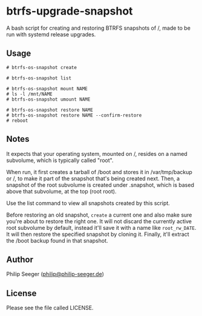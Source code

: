 btrfs-upgrade-snapshot
======================

A bash script for creating and restoring BTRFS snapshots of /,
made to be run with systemd release upgrades.



Usage
-----

    # btrfs-os-snapshot create

    # btrfs-os-snapshot list

    # btrfs-os-snapshot mount NAME
    # ls -l /mnt/NAME
    # btrfs-os-snapshot umount NAME

    # btrfs-os-snapshot restore NAME
    # btrfs-os-snapshot restore NAME --confirm-restore
    # reboot



Notes
-----

It expects that your operating system, mounted on /, resides
on a named subvolume, which is typically called "root".

When run, it first creates a tarball of /boot
and stores it in /var/tmp/backup or /,
to make it part of the snapshot that's being created next.
Then, a snapshot of the root subvolume is created under .snapshot,
which is based above that subvolume, at the top (root root).

Use the list command to view all snapshots created by this script.

Before restoring an old snapshot, `create` a current one
and also make sure you're about to restore the right one.
It will not discard the currently active root subvolume by default,
instead it'll save it with a name like `root_rw_DATE`.
It will then restore the specified snapshot by cloning it.
Finally, it'll extract the /boot backup found in that snapshot.



Author
------

Philip Seeger (philip@philip-seeger.de)



License
-------

Please see the file called LICENSE.



